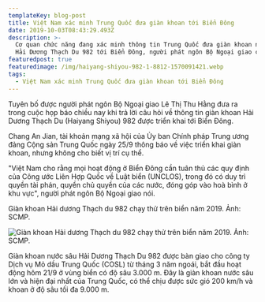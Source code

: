 ```yaml
---
templateKey: blog-post
title: Việt Nam xác minh Trung Quốc đưa giàn khoan tới Biển Đông
date: 2019-10-03T08:43:29.493Z
description: >-
  Cơ quan chức năng đang xác minh thông tin Trung Quốc đưa giàn khoan nước sâu
  Hải Dương Thạch Du 982 tới Biển Đông, người phát ngôn Bộ Ngoại giao cho biết.
featuredpost: true
featuredimage: /img/haiyang-shiyou-982-1-8812-1570091421.webp
tags:
  - Việt Nam xác minh Trung Quốc đưa giàn khoan tới Biển Đông
---
```

Tuyên bố được người phát ngôn Bộ Ngoại giao Lê Thị Thu Hằng đưa ra trong cuộc họp báo chiều nay khi trả lời câu hỏi về thông tin giàn khoan Hải Dương Thạch Du (Haiyang Shiyou) 982 được triển khai tới Biển Đông.

Chang An Jian, tài khoản mạng xã hội của Ủy ban Chính pháp Trung ương đảng Cộng sản Trung Quốc ngày 25/9 thông báo về việc triển khai giàn khoan, nhưng không cho biết vị trí cụ thể.

"Việt Nam cho rằng mọi hoạt động ở Biển Đông cần tuân thủ các quy định của Công ước Liên Hợp Quốc về Luật biển (UNCLOS), trong đó có duy trì quyền tài phán, quyền chủ quyền của các nước, đóng góp vào hoà bình ở khu vực", người phát ngôn Bộ Ngoại giao nói.Giàn khoan Hải dương Thạch du 982 chạy thử trên biển năm 2019. Ảnh: SCMP.

![Giàn khoan Hải dương Thạch du 982 chạy thử trên biển năm 2019. Ảnh: SCMP.](/img/haiyang-shiyou-982-1-8812-1570091421.webp "Giàn khoan Hải dương Thạch du 982 chạy thử trên biển năm 2019. Ảnh: SCMP.")

Giàn khoan nước sâu Hải Dương Thạch Du 982 được bàn giao cho công ty Dịch vụ Mỏ dầu Trung Quốc (COSL) từ tháng 3 năm ngoái, bắt đầu hoạt động hôm 21/9 ở vùng biển có độ sâu 3.000 m. Đây là giàn khoan nước sâu lớn và hiện đại nhất của Trung Quốc, có thể chịu được sức gió 200 km/h và khoan ở độ sâu tối đa 9.000 m.

